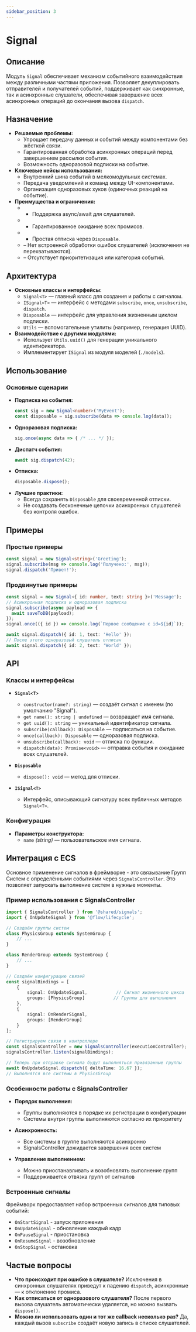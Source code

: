 ```yaml
---
sidebar_position: 3
---
```


# Signal

## Описание
Модуль `Signal` обеспечивает механизм событийного взаимодействия между различными частями приложения. Позволяет декуплировать отправителей и получателей событий, поддерживает как синхронные, так и асинхронные слушатели, обеспечивая завершение всех асинхронных операций до окончания вызова `dispatch`.

## Назначение
- **Решаемые проблемы:**
  - Упрощает передачу данных и событий между компонентами без жёсткой связи.
  - Гарантированная обработка асинхронных операций перед завершением рассылки события.
  - Возможность одноразовой подписки на событие.
- **Ключевые кейсы использования:**
  - Внутренний шина событий в мелкомодульных системах.
  - Передача уведомлений и команд между UI-компонентами.
  - Организация одноразовых хуков (одиночных реакций на событие).
- **Преимущества и ограничения:**
  - + Поддержка async/await для слушателей.
  - + Гарантированное ожидание всех промисов.
  - + Простая отписка через `Disposable`.
  - – Нет встроенной обработки ошибок слушателей (исключения не перехватываются).
  - – Отсутствует приоритетизация или категория событий.

## Архитектура
- **Основные классы и интерфейсы:**
  - `Signal<T>` — главный класс для создания и работы с сигналом.
  - `ISignal<T>` — интерфейс с методами `subscribe`, `once`, `unsubscribe`, `dispatch`.
  - `Disposable` — интерфейс для управления жизненным циклом подписки.
  - `Utils` — вспомогательные утилиты (например, генерация UUID).
- **Взаимодействие с другими модулями:**
  - Использует `Utils.uuid()` для генерации уникального идентификатора.
  - Имплементирует `ISignal` из модуля моделей (`./models`).


## Использование
### Основные сценарии
- **Подписка на события:**
  ```ts
  const sig = new Signal<number>('MyEvent');
  const disposable = sig.subscribe(data => console.log(data));
  ```
- **Одноразовая подписка:**
  ```ts
  sig.once(async data => { /* ... */ });
  ```
- **Диспатч события:**
  ```ts
  await sig.dispatch(42);
  ```
- **Отписка:**
  ```ts
  disposable.dispose();
  ```
- **Лучшие практики:**
  - Всегда сохранять `Disposable` для своевременной отписки.
  - Не создавать бесконечные цепочки асинхронных слушателей без контроля ошибок.

## Примеры
### Простые примеры
```ts
const signal = new Signal<string>('Greeting');
signal.subscribe(msg => console.log('Получено:', msg));
signal.dispatch('Привет!');
```

### Продвинутые примеры
```ts
const signal = new Signal<{ id: number, text: string }>('Message');
// Асинхронная подписка и одноразовая подписка
signal.subscribe(async payload => {
  await saveToDB(payload);
});
signal.once(({ id }) => console.log(`Первое сообщение с id=${id}`));

await signal.dispatch({ id: 1, text: 'Hello' });
// После этого одноразовый слушатель отписан
await signal.dispatch({ id: 2, text: 'World' });
```

## API
### Классы и интерфейсы
- **`Signal<T>`**
  - `constructor(name?: string)` — создаёт сигнал с именем (по умолчанию "Signal").
  - `get name(): string | undefined` — возвращает имя сигнала.
  - `get uuid(): string` — уникальный идентификатор сигнала.
  - `subscribe(callback): Disposable` — подписаться на событие.
  - `once(callback): Disposable` — одноразовая подписка.
  - `unsubscribe(callback): void` — отписка по функции.
  - `dispatch(data): Promise<void>` — отправка события и ожидание всех слушателей.

- **`Disposable`**
  - `dispose(): void` — метод для отписки.

- **`ISignal<T>`**
  - Интерфейс, описывающий сигнатуру всех публичных методов `Signal<T>`.

### Конфигурация
- **Параметры конструктора:**
  - `name` _(string)_ — пользовательское имя сигнала.

## Интеграция с ECS

Основное применение сигналов в фреймворке - это связывание Групп Систем с определёнными событиями через `SignalsController`. Это позволяет запускать выполнение систем в нужные моменты.

### Пример использования с SignalsController

```typescript
import { SignalsController } from '@shared/signals';
import { OnUpdateSignal } from '@flow/lifecycle';

// Создаём группы систем
class PhysicsGroup extends SystemGroup {
    // ...
}

class RenderGroup extends SystemGroup {
    // ...
}

// Создаём конфигурацию связей
const signalBindings = [
    {
        signal: OnUpdateSignal,           // Сигнал жизненного цикла
        groups: [PhysicsGroup]           // Группы для выполнения
    },
    {
        signal: OnRenderSignal,
        groups: [RenderGroup]
    }
];

// Регистрируем связи в контроллере
const signalsController = new SignalsController(executionController);
signalsController.listen(signalBindings);

// Теперь при отправке сигнала будут выполняться привязанные группы
await OnUpdateSignal.dispatch({ deltaTime: 16.67 });
// Выполнятся все системы в PhysicsGroup
```

### Особенности работы с SignalsController

- **Порядок выполнения:**
  - Группы выполняются в порядке их регистрации в конфигурации
  - Системы внутри группы выполняются согласно их приоритету

- **Асинхронность:**
  - Все системы в группе выполняются асинхронно
  - SignalsController дожидается завершения всех систем

- **Управление выполнением:**
  - Можно приостанавливать и возобновлять выполнение групп
  - Поддерживается отвязка групп от сигналов

### Встроенные сигналы

Фреймворк предоставляет набор встроенных сигналов для типовых событий:

- `OnStartSignal` - запуск приложения
- `OnUpdateSignal` - обновление каждый кадр
- `OnPauseSignal` - приостановка
- `OnResumeSignal` - возобновление
- `OnStopSignal` - остановка

## Частые вопросы
- **Что происходит при ошибке в слушателе?**
  Исключения в синхронных слушателях приведут к падению `dispatch`, асинхронные — к отклонению промиса.
- **Как отписаться от одноразового слушателя?**
  После первого вызова слушатель автоматически удаляется, но можно вызвать `dispose()`.
- **Можно ли использовать один и тот же callback несколько раз?**
  Да, каждый вызов `subscribe` создаёт новую запись в списке слушателей.

